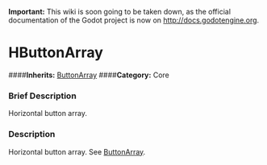 **Important:** This wiki is soon going to be taken down, as the official documentation of the Godot project is now on http://docs.godotengine.org.

#  HButtonArray  
####**Inherits:** [ButtonArray](class_buttonarray)
####**Category:** Core

###  Brief Description  
Horizontal button array.

###  Description  
Horizontal button array. See [ButtonArray](class_buttonarray).
